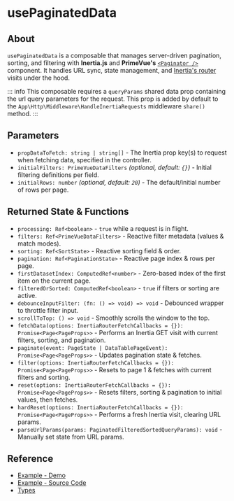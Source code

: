 # usePaginatedData

## About

`usePaginatedData` is a composable that manages server-driven pagination, sorting, and filtering with **Inertia.js** and **PrimeVue's** [`<Paginator />`](https://primevue.org/paginator/) component. It handles URL sync, state management, and [Inertia's router](https://inertiajs.com/manual-visits) visits under the hood.

::: info
This composable requires a `queryParams` shared data prop containing the url query parameters for the request. This prop is added by default to the  `App\Http\Middleware\HandleInertiaRequests` middleware `share()` method.
:::

## Parameters

-   `propDataToFetch: string | string[]` - The Inertia prop key(s) to request when fetching data, specified in the controller.
-   `initialFilters: PrimeVueDataFilters` _(optional, default: `{}`)_ - Initial filtering definitions per field.
-   `initialRows: number` _(optional, default: `20`)_ - The default/initial number of rows per page.

## Returned State & Functions

-   `processing: Ref<boolean>` - `true` while a request is in flight.
-   `filters: Ref<PrimeVueDataFilters>` - Reactive filter metadata (values & match modes).
-   `sorting: Ref<SortState>` - Reactive sorting field & order.
-   `pagination: Ref<PaginationState>` - Reactive page index & rows per page.
-   `firstDatasetIndex: ComputedRef<number>` - Zero-based index of the first item on the current page.
-   `filteredOrSorted: ComputedRef<boolean>` - `true` if filters or sorting are active.
-   `debounceInputFilter: (fn: () => void) => void` - Debounced wrapper to throttle filter input.
-   `scrollToTop: () => void` - Smoothly scrolls the window to the top.
-   `fetchData(options: InertiaRouterFetchCallbacks = {}): Promise<Page<PageProps>>` - Performs an Inertia GET visit with current filters, sorting, and pagination.
-   `paginate(event: PageState | DataTablePageEvent): Promise<Page<PageProps>>` - Updates pagination state & fetches.
-   `filter(options: InertiaRouterFetchCallbacks = {}): Promise<Page<PageProps>>` - Resets to page 1 & fetches with current filters and sorting.
-   `reset(options: InertiaRouterFetchCallbacks = {}): Promise<Page<PageProps>>` - Resets filters, sorting & pagination to initial values, then fetches.
-   `hardReset(options: InertiaRouterFetchCallbacks = {}): Promise<Page<PageProps>>` - Performs a fresh Inertia visit, clearing URL params.
-   `parseUrlParams(params: PaginatedFilteredSortedQueryParams): void` - Manually set state from URL params.

## Reference

- [Example - Demo](https://laravel-primevue-starter-kit-demo.laravel.cloudexamples/paginator/contacts)
- [Example - Source Code](https://github.com/connorabbas/laravel-primevue-starter-kit-demo/blob/master/resources/js/pages/examples/paginator/contacts/Index.vue)
- [Types](https://github.com/connorabbas/laravel-primevue-starter-kit/blob/master/resources/js/types/index.d.ts)
